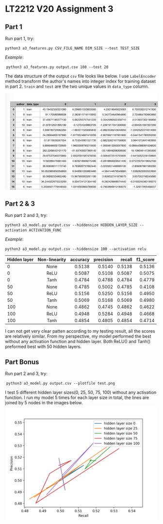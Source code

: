 # LT2212 V20 Assignment 3

## Part 1

Run part 1, try:

​	`python3 a3_features.py CSV_FILE_NAME DIM_SIZE --test TEST_SIZE`

*Example*:

​	`python3 a3_features.py output.csv 100 --test 20`

The data structure of the output  `csv` file looks like below. I use `LabelEncoder` method transform the author's names into integer index for training dataset in part 2. `train` and `test`  are the two unique values in `data_type` column.

<img src="csv_example.png" alt="csv_example" style="zoom:50%;" />





## Part 2 & 3

Run part 2 and 3, try:

​	`python3 a3_model.py output.csv --hiddensize HIDDEN_LAYER_SIZE --activation ACTIVATION_FUNC`

*Example*:

​	`python3 a3_model.py output.csv --hiddensize 100 --activation relu`

| Hidden layer | Non-linearity | accuracy | precision | recall | f1_score |
| ------------ | :-----------: | -------: | --------: | -----: | -------: |
| 0            |     None      |   0.5138 |    0.5140 | 0.5138 |   0.5136 |
| 0            |     ReLU      |   0.5087 |    0.5108 | 0.5087 |   0.5075 |
| 0            |     Tanh      |   0.4784 |    0.4788 | 0.4784 |   0.4779 |
| 50           |     None      |   0.4785 |    0.5002 | 0.4785 |   0.4108 |
| 50           |     ReLU      |   0.5156 |    0.5250 | 0.5156 |   0.4950 |
| 50           |     Tanh      |   0.5069 |    0.5168 | 0.5069 |   0.4980 |
| 100          |     None      |   0.4862 |    0.4745 | 0.4862 |   0.4622 |
| 100          |     ReLU      |   0.4948 |    0.5284 | 0.4948 |   0.4668 |
| 100          |     Tanh      |   0.4854 |    0.4805 | 0.4854 |   0.4714 |

I can not get very clear patten according to my testing result, all the scores are relatively similar. From my perspective, my model performed the best without any activation function and hidden layer. Both ReLU() and Tanh() preformed best with 50 hidden layers.



## Part Bonus

Run part 2 and 3, try:

​	`python3 a3_model.py output.csv --plotfile test.png`

I test 5 different hidden layer sizes(0, 25, 50, 75, 100) without any activation function. I run my model 5 times for each layer size in total, the lines are joined by 5 nodes in the images below. <img src="without_activation.png" alt="without_activation" style="zoom:50%;" />